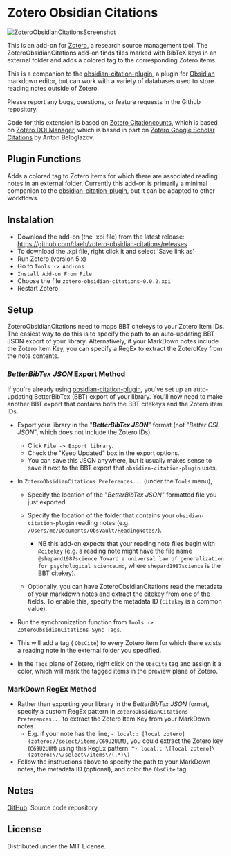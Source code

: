 # Zotero Obsidian Citations

![ZoteroObsidianCitationsScreenshot](https://user-images.githubusercontent.com/12652166/147509331-eee0dad4-8a36-490b-9bb9-f11ca6caa7be.png)

This is an add-on for [Zotero](https://www.zotero.org), a research source management tool. The ZoteroObsidianCitations add-on finds files marked with BibTeX keys in an external folder and adds a colored tag to the corresponding Zotero items.

This is a companion to the [obsidian-citation-plugin](https://github.com/hans/obsidian-citation-plugin), a plugin for [Obsidian](https://obsidian.md) markdown editor, but can work with a variety of databases used to store reading notes outside of Zotero.

Please report any bugs, questions, or feature requests in the Github repository.

Code for this extension is based on [Zotero Citationcounts](https://github.com/eschnett/zotero-citationcounts), which is based on [Zotero DOI Manager](https://github.com/bwiernik/zotero-shortdoi), which is based in part on [Zotero Google Scholar Citations](https://github.com/beloglazov/zotero-scholar-citations) by Anton Beloglazov.

## Plugin Functions

Adds a colored tag to Zotero items for which there are associated reading notes in an external folder. Currently this add-on is primarily a minimal companion to the [obsidian-citation-plugin](https://github.com/hans/obsidian-citation-plugin), but it can be adapted to other workflows.

## Instalation

- Download the add-on (the .xpi file) from the latest release: https://github.com/daeh/zotero-obsidian-citations/releases
- To download the .xpi file, right click it and select 'Save link as'
- Run Zotero (version 5.x)
- Go to `Tools -> Add-ons`
- `Install Add-on From File`
- Choose the file `zotero-obsidian-citations-0.0.2.xpi`
- Restart Zotero

## Setup

ZoteroObsidianCitations need to maps BBT citekeys to your Zotero Item IDs. The easiest way to do this is to specify the path to an auto-updating BBT JSON export of your library. Alternatively, if your MarkDown notes include the Zotero Item Key, you can specify a RegEx to extract the ZoteroKey from the note contents.

### _BetterBibTex JSON_ Export Method

If you're already using [obsidian-citation-plugin](https://github.com/hans/obsidian-citation-plugin), you've set up an auto-updating BetterBibTex (BBT) export of your library. You'll now need to make another BBT export that contains both the BBT citekeys and the Zotero item IDs.

- Export your library in the "**_BetterBibTex JSON_**" format (not "_Better CSL JSON_", which does not include the Zotero IDs).
  - Click `File -> Export library`.
  - Check the "Keep Updated" box in the export options.
  - You can save this JSON anywhere, but it usually makes sense to save it next to the BBT export that `obsidian-citation-plugin` uses.
- In `ZoteroObsidianCitations Preferences...` (under the `Tools` menu),

  - Specify the location of the "_BetterBibTex JSON_" formatted file you just exported.
  - Specify the location of the folder that contains your `obsidian-citation-plugin` reading notes (e.g. `/Users/me/Documents/ObsVault/ReadingNotes/`).

    - NB this add-on expects that your reading note files begin with `@citekey` (e.g. a reading note might have the file name `@shepard1987science Toward a universal law of generalization for psychological science.md`, where `shepard1987science` is the BBT citekey).

  - Optionally, you can have ZoteroObsidianCitations read the metadata of your markdown notes and extract the citekey from one of the fields. To enable this, specify the metadata ID (`citekey` is a common value).

- Run the synchronization function from `Tools -> ZoteroObsidianCitations Sync Tags`.
- This will add a tag ( `ObsCite`) to every Zotero item for which there exists a reading note in the external folder you specified.
- In the `Tags` plane of Zotero, right click on the `ObsCite` tag and assign it a color, which will mark the tagged items in the preview plane of Zotero.

### MarkDown RegEx Method

- Rather than exporting your library in the _BetterBibTex JSON_ format, specify a custom RegEx pattern in `ZoteroObsidianCitations Preferences...` to extract the Zotero Item Key from your MarkDown notes.
  - E.g. if your note has the line, `- local:: [local zotero](zotero://select/items/C69U2UUM)`, you could extract the Zotero key (`C69U2UUM`) using this RegEx pattern:
     `^- local:: \[local zotero]\(zotero:\/\/select\/items\/(.*)\)`
- Follow the instructions above to specify the path to your MarkDown notes, the metadata ID (optional), and color the `ObsCite` tag.

## Notes

[GitHub](https://github.com/daeh/zotero-obsidian-citations): Source code repository

## License

Distributed under the MIT License.
